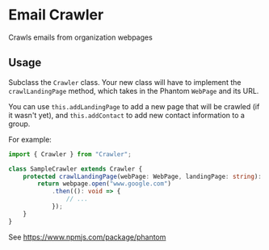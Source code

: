 # Email Crawler

Crawls emails from organization webpages

## Usage

Subclass the `Crawler` class.
Your new class will have to implement the `crawlLandingPage` method, which takes in the Phantom `WebPage` and its URL.

You can use `this.addLandingPage` to add a new page that will be crawled (if it wasn't yet), and `this.addContact` to add new contact information to a group.

For example:

```typescript
import { Crawler } from "Crawler";

class SampleCrawler extends Crawler {
    protected crawlLandingPage(webPage: WebPage, landingPage: string): Promise<void> {
        return webpage.open("www.google.com")
            .then((): void => {
                // ...
            });
    }
}
```

See https://www.npmjs.com/package/phantom
